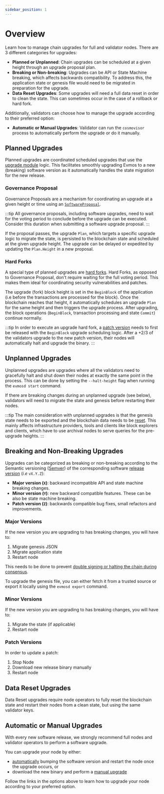 ```yaml
---
sidebar_position: 1
---
```


# Overview

Learn how to manage chain upgrades for full and validator nodes. There are 3 different categories for upgrades:

- **Planned or Unplanned**: Chain upgrades can be scheduled at a given height through an upgrade proposal plan.
- **Breaking or Non-breaking**: Upgrades can be API or State Machine breaking, which affects backwards compatibility.
To address this, the application state or genesis file would need to be migrated in preparation for the upgrade.
- **Data Reset Upgrades**: Some upgrades will need a full data reset in order to clean the state. This can sometimes
occur in the case of a rollback or hard fork.

Additionally, validators can choose how to manage the upgrade according to their preferred option:

- **Automatic or Manual Upgrades**: Validator can run the `cosmovisor` process to automatically perform the upgrade
or do it manually.

## Planned Upgrades

Planned upgrades are coordinated scheduled upgrades that use the [upgrade module](https://docs.cosmos.network/main/modules/upgrade)
logic. This facilitates smoothly upgrading Evmos to a new (breaking) software version as it automatically handles
the state migration for the new release.

### Governance Proposal

Governance Proposals are a mechanism for coordinating an upgrade at a given height or time using an
[`SoftwareProposal`](https://docs.cosmos.network/main/modules/upgrade).

:::tip
All governance proposals, including software upgrades, need to wait for the voting period to conclude before the
upgrade can be executed. Consider this duration when submitting a software upgrade proposal.
:::

If the proposal passes, the upgrade `Plan`, which targets a specific upgrade logic to migrate the state, is
persisted to the blockchain state and scheduled at the given upgrade height. The upgrade can be delayed or
expedited by updating the `Plan.Height` in a new proposal.

### Hard Forks

A special type of planned upgrades are [hard forks](./upgrades/hard-fork-upgrades). Hard Forks, as opposed to Governance
Proposal, don't require waiting for the full voting
period. This makes them ideal for coordinating security vulnerabilities and patches.

The upgrade (fork) block height is set in the `BeginBlock` of the application (i.e before the transactions
are processed for the block). Once the blockchain reaches that height, it automatically schedules an upgrade
`Plan` for the same height and then triggers the upgrade process. After upgrading, the block operations
(`BeginBlock`, transaction processing and state `Commit`) continue normally.

:::tip
In order to execute an upgrade hard fork, a [patch version](#patch-versions) needs to first be released with
the `BeginBlock` upgrade scheduling logic. After a +2/3 of the validators upgrade to the new patch version,
their nodes will automatically halt and upgrade the binary.
:::

## Unplanned Upgrades

Unplanned upgrades are upgrades where all the validators need to gracefully halt and shut down their nodes at
exactly the same point in the process. This can be done by setting the `--halt-height` flag when running the
`evmosd start` command.

If there are breaking changes during an unplanned upgrade (see below), validators will need to migrate the state
and genesis before restarting their nodes.

:::tip
The main consideration with unplanned upgrades is that the genesis state needs to be exported and the blockchain
data needs to be [reset](#data-reset-upgrades). This mainly affects infrastructure providers, tools and clients
like block explorers and clients, which have to use archival nodes to serve queries for the pre-upgrade heights.
:::

## Breaking and Non-Breaking Upgrades

Upgrades can be categorized as breaking or non-breaking according to the Semantic versioning
([Semver](https://semver.org/)) of the corresponding software [release version](https://github.com/evmos/evmos/releases)
(*i.e* `vX.Y.Z`):

- **Major version (`X`)**: backward incompatible API and state machine breaking changes.
- **Minor version (`Y`)**: new backward compatible features. These can be also be state machine breaking.
- **Patch version (`Z`)**: backwards compatible bug fixes, small refactors and improvements.

### Major Versions

If the new version you are upgrading to has breaking changes, you will have to:

1. Migrate genesis JSON
2. Migrate application state
3. Restart node

This needs to be done to prevent [double signing or halting the chain during consensus](https://docs.tendermint.com/master/spec/consensus/signing.html#double-signing).

To upgrade the genesis file, you can either fetch it from a trusted source or export it locally using the
`evmosd export` command.

### Minor Versions

If the new version you are upgrading to has breaking changes, you will have to:

1. Migrate the state (if applicable)
2. Restart node

### Patch Versions

In order to update a patch:

1. Stop Node
2. Download new release binary manually
3. Restart node

## Data Reset Upgrades

Data Reset upgrades require node operators to fully reset the blockchain state and restart their nodes from a clean
state, but using the same validator keys.

## Automatic or Manual Upgrades

With every new software release, we strongly recommend full nodes and validator operators to perform a software upgrade.

You can upgrade your node by either:

- [automatically](./upgrades/automated-upgrades) bumping the software version and restart the node once the upgrade occurs, or
- download the new binary and perform a [manual upgrade](./upgrades/manual-upgrades)

Follow the links in the options above to learn how to upgrade your node according to your preferred option.
